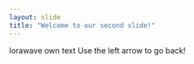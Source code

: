 ```yaml
---
layout: slide
title: "Welcome to our second slide!"
---
```

lorawave own text
Use the left arrow to go back!

